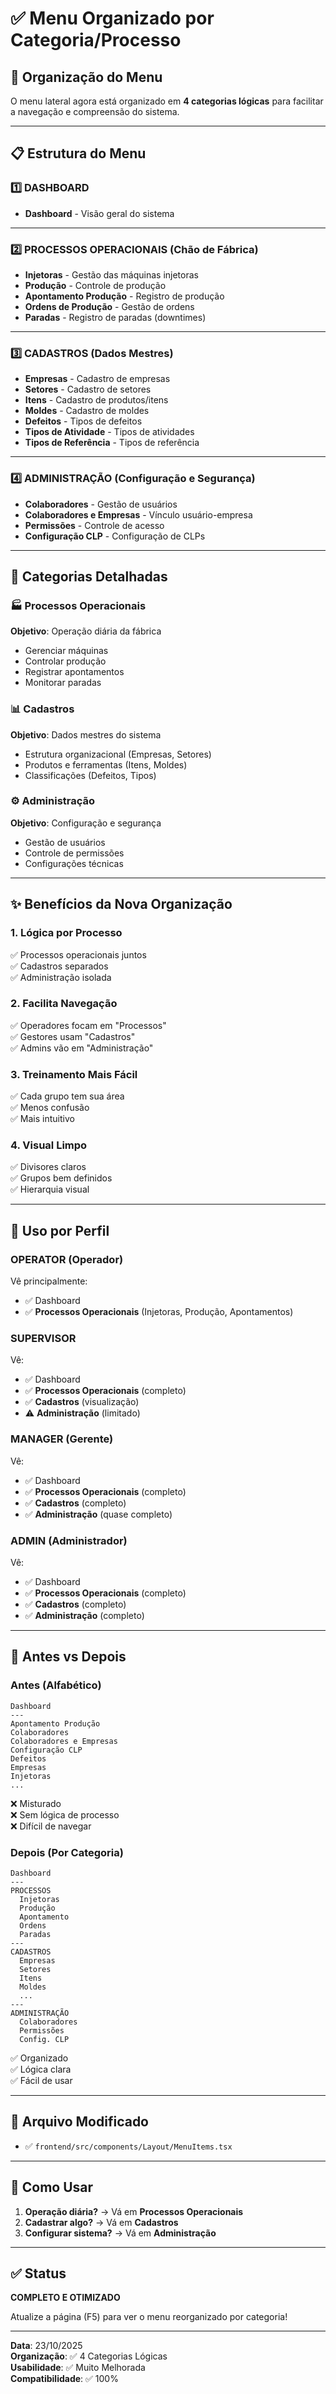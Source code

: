 # ✅ Menu Organizado por Categoria/Processo

## 🎯 Organização do Menu

O menu lateral agora está organizado em **4 categorias lógicas** para facilitar a navegação e compreensão do sistema.

---

## 📋 Estrutura do Menu

### 1️⃣ DASHBOARD
- **Dashboard** - Visão geral do sistema

---

### 2️⃣ PROCESSOS OPERACIONAIS (Chão de Fábrica)
- **Injetoras** - Gestão das máquinas injetoras
- **Produção** - Controle de produção
- **Apontamento Produção** - Registro de produção
- **Ordens de Produção** - Gestão de ordens
- **Paradas** - Registro de paradas (downtimes)

---

### 3️⃣ CADASTROS (Dados Mestres)
- **Empresas** - Cadastro de empresas
- **Setores** - Cadastro de setores
- **Itens** - Cadastro de produtos/itens
- **Moldes** - Cadastro de moldes
- **Defeitos** - Tipos de defeitos
- **Tipos de Atividade** - Tipos de atividades
- **Tipos de Referência** - Tipos de referência

---

### 4️⃣ ADMINISTRAÇÃO (Configuração e Segurança)
- **Colaboradores** - Gestão de usuários
- **Colaboradores e Empresas** - Vínculo usuário-empresa
- **Permissões** - Controle de acesso
- **Configuração CLP** - Configuração de CLPs

---

## 🎨 Categorias Detalhadas

### 🏭 Processos Operacionais
**Objetivo**: Operação diária da fábrica
- Gerenciar máquinas
- Controlar produção
- Registrar apontamentos
- Monitorar paradas

### 📊 Cadastros
**Objetivo**: Dados mestres do sistema
- Estrutura organizacional (Empresas, Setores)
- Produtos e ferramentas (Itens, Moldes)
- Classificações (Defeitos, Tipos)

### ⚙️ Administração
**Objetivo**: Configuração e segurança
- Gestão de usuários
- Controle de permissões
- Configurações técnicas

---

## ✨ Benefícios da Nova Organização

### 1. **Lógica por Processo**
✅ Processos operacionais juntos  
✅ Cadastros separados  
✅ Administração isolada  

### 2. **Facilita Navegação**
✅ Operadores focam em "Processos"  
✅ Gestores usam "Cadastros"  
✅ Admins vão em "Administração"  

### 3. **Treinamento Mais Fácil**
✅ Cada grupo tem sua área  
✅ Menos confusão  
✅ Mais intuitivo  

### 4. **Visual Limpo**
✅ Divisores claros  
✅ Grupos bem definidos  
✅ Hierarquia visual  

---

## 👥 Uso por Perfil

### OPERATOR (Operador)
Vê principalmente:
- ✅ Dashboard
- ✅ **Processos Operacionais** (Injetoras, Produção, Apontamentos)

### SUPERVISOR
Vê:
- ✅ Dashboard
- ✅ **Processos Operacionais** (completo)
- ✅ **Cadastros** (visualização)
- ⚠️ **Administração** (limitado)

### MANAGER (Gerente)
Vê:
- ✅ Dashboard
- ✅ **Processos Operacionais** (completo)
- ✅ **Cadastros** (completo)
- ✅ **Administração** (quase completo)

### ADMIN (Administrador)
Vê:
- ✅ Dashboard
- ✅ **Processos Operacionais** (completo)
- ✅ **Cadastros** (completo)
- ✅ **Administração** (completo)

---

## 📐 Antes vs Depois

### Antes (Alfabético)
```
Dashboard
---
Apontamento Produção
Colaboradores
Colaboradores e Empresas
Configuração CLP
Defeitos
Empresas
Injetoras
...
```
❌ Misturado  
❌ Sem lógica de processo  
❌ Difícil de navegar  

### Depois (Por Categoria)
```
Dashboard
---
PROCESSOS
  Injetoras
  Produção
  Apontamento
  Ordens
  Paradas
---
CADASTROS
  Empresas
  Setores
  Itens
  Moldes
  ...
---
ADMINISTRAÇÃO
  Colaboradores
  Permissões
  Config. CLP
```
✅ Organizado  
✅ Lógica clara  
✅ Fácil de usar  

---

## 📁 Arquivo Modificado

- ✅ `frontend/src/components/Layout/MenuItems.tsx`

---

## 🚀 Como Usar

1. **Operação diária?** → Vá em **Processos Operacionais**
2. **Cadastrar algo?** → Vá em **Cadastros**
3. **Configurar sistema?** → Vá em **Administração**

---

## ✅ Status

**COMPLETO E OTIMIZADO**

Atualize a página (F5) para ver o menu reorganizado por categoria!

---

**Data**: 23/10/2025  
**Organização**: ✅ 4 Categorias Lógicas  
**Usabilidade**: ✅ Muito Melhorada  
**Compatibilidade**: ✅ 100%

